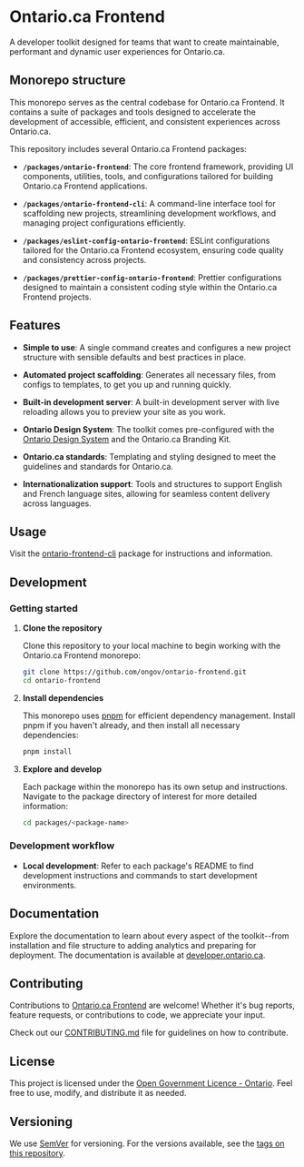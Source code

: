 # Ontario.ca Frontend

A developer toolkit designed for teams that want to create maintainable, performant and dynamic user experiences for Ontario.ca.

## Monorepo structure

This monorepo serves as the central codebase for Ontario.ca Frontend. It contains a suite of packages and tools designed to accelerate the development of accessible, efficient, and consistent experiences across Ontario.ca.

This repository includes several Ontario.ca Frontend packages:

- **`/packages/ontario-frontend`**: The core frontend framework, providing UI components, utilities, tools, and configurations tailored for building Ontario.ca Frontend applications.

- **`/packages/ontario-frontend-cli`**: A command-line interface tool for scaffolding new projects, streamlining development workflows, and managing project configurations efficiently.

- **`/packages/eslint-config-ontario-frontend`**: ESLint configurations tailored for the Ontario.ca Frontend ecosystem, ensuring code quality and consistency across projects.

- **`/packages/prettier-config-ontario-frontend`**: Prettier configurations designed to maintain a consistent coding style within the Ontario.ca Frontend projects.

## Features

- **Simple to use**: A single command creates and configures a new project structure with sensible defaults and best practices in place.

- **Automated project scaffolding**: Generates all necessary files, from configs to templates, to get you up and running quickly.

- **Built-in development server**: A built-in development server with live reloading allows you to preview your site as you work.

- **Ontario Design System**: The toolkit comes pre-configured with the [Ontario Design System](https://design.ontario.ca/) and the Ontario.ca Branding Kit.

- **Ontario.ca standards**: Templating and styling designed to meet the guidelines and standards for Ontario.ca.

- **Internationalization support**: Tools and structures to support English and French language sites, allowing for seamless content delivery across languages.

## Usage

Visit the [ontario-frontend-cli](packages/ontario-frontend-cli) package for instructions and information.

## Development

### Getting started

1. **Clone the repository**

   Clone this repository to your local machine to begin working with the Ontario.ca Frontend monorepo:

   ```bash
   git clone https://github.com/ongov/ontario-frontend.git
   cd ontario-frontend
   ```

2. **Install dependencies**

   This monorepo uses [pnpm](https://pnpm.io) for efficient dependency management. Install pnpm if you haven't already, and then install all necessary dependencies:

   ```bash
   pnpm install
   ```

3. **Explore and develop**

   Each package within the monorepo has its own setup and instructions. Navigate to the package directory of interest for more detailed information:

   ```bash
   cd packages/<package-name>
   ```

### Development workflow

- **Local development**: Refer to each package's README to find development instructions and commands to start development environments.

## Documentation

Explore the documentation to learn about every aspect of the toolkit--from installation and file structure to adding analytics and preparing for deployment. The documentation is available at [developer.ontario.ca](https://developer.ontario.ca).

## Contributing

Contributions to [Ontario.ca Frontend](https://github.com/ongov/ontario-frontend/tree/main) are welcome! Whether it's bug reports, feature requests, or contributions to code, we appreciate your input.

Check out our [CONTRIBUTING.md](CONTRIBUTING.md) file for guidelines on how to contribute.

## License

This project is licensed under the [Open Government Licence - Ontario](https://www.ontario.ca/page/open-government-licence-ontario). Feel free to use, modify, and distribute it as needed.

## Versioning

We use [SemVer](http://semver.org/) for versioning. For the versions available, see the [tags on this repository](https://github.com/ongov/ontario-frontend/tags).
